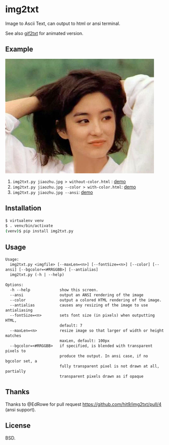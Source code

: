 img2txt
=======

Image to Ascii Text, can output to html or ansi terminal.

See also [gif2txt](https://github.com/hit9/gif2txt) for animated version.

Example
-------

![](example/jiaozhu.jpg)

1. `img2txt.py jiaozhu.jpg > without-color.html` : [demo](http://hit9.github.io/img2txt/example/without-color.html)
2. `img2txt.py jiaozhu.jpg --color > with-color.html`: [demo](http://hit9.github.io/img2txt/example/with-color.html)
3. `img2txt.py jiaozhu.jpg --ansi`: [demo](http://hit9.github.io/img2txt/example/ansi-terminal.png)

Installation
------------

```bash
$ virtualenv venv
$ . venv/bin/activate
(venv)$ pip install img2txt.py
```

Usage
-----

```
Usage:
  img2txt.py <imgfile> [--maxLen=<n>] [--fontSize=<n>] [--color] [--ansi] [--bgcolor=<#RRGGBB>] [--antialias]
  img2txt.py (-h | --help)

Options:
  -h --help             show this screen.
  --ansi                output an ANSI rendering of the image
  --color               output a colored HTML rendering of the image.
  --antialias           causes any resizing of the image to use antialiasing
  --fontSize=<n>        sets font size (in pixels) when outputting HTML,
                        default: 7
  --maxLen=<n>          resize image so that larger of width or height matches
                        maxLen, default: 100px
  --bgcolor=<#RRGGBB>   if specified, is blended with transparent pixels to
                        produce the output. In ansi case, if no bgcolor set, a
                        fully transparent pixel is not drawn at all, partially
                        transparent pixels drawn as if opaque
```

Thanks
------

Thanks to @EdRowe for pull request https://github.com/hit9/img2txt/pull/4 (ansi support).

License
-------

BSD.
